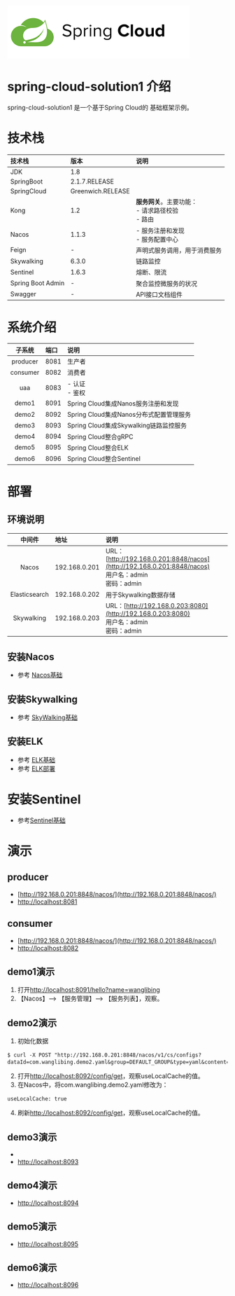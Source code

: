 ![springcloud.png](images/springcloud.png)
# spring-cloud-solution1 介绍
spring-cloud-solution1 是一个基于Spring Cloud的 基础框架示例。

# 技术栈

| 技术栈 | 版本 | 说明 |  
| :---- |:----| :----| 
| JDK | 1.8 |  | 
| SpringBoot | 2.1.7.RELEASE |  | 
| SpringCloud | Greenwich.RELEASE |  | 
| Kong | 1.2 | **服务网关**。主要功能：<br>- 请求路径校验<br>- 路由 | 
| Nacos | 1.1.3 | - 服务注册和发现<br>- 服务配置中心 | 
| Feign | - | 声明式服务调用，用于消费服务 | 
| Skywalking | 6.3.0 | 链路监控 | 
| Sentinel | 1.6.3 | 熔断、限流 | 
| Spring Boot Admin | - | 聚合监控微服务的状况 | 
| Swagger | - | API接口文档组件 |  


# 系统介绍
| 子系统 | 端口 | 说明 | 
| :----: |:----|:----| 
| producer | 8081 | 生产者 | 
| consumer | 8082 | 消费者 | 
| uaa | 8083 | - 认证<br>- 鉴权 | 
| demo1 | 8091 | Spring Cloud集成Nanos服务注册和发现 | 
| demo2 | 8092 | Spring Cloud集成Nanos分布式配置管理服务 | 
| demo3 | 8093 | Spring Cloud集成Skywalking链路监控服务 | 
| demo4 | 8094 | Spring Cloud整合gRPC | 
| demo5 | 8095 | Spring Cloud整合ELK | 
| demo6 | 8096 | Spring Cloud整合Sentinel | 

# 部署

## 环境说明
| 中间件 | 地址 | 说明 | 
| :----: |:----|:----| 
| Nacos | 192.168.0.201 | URL：[http://192.168.0.201:8848/nacos](http://192.168.0.201:8848/nacos)<br>用户名：admin<br>密码：admin | 
| Elasticsearch | 192.168.0.202 | 用于Skywalking数据存储 | 
| Skywalking | 192.168.0.203 | URL：[http://192.168.0.203:8080](http://192.168.0.203:8080)<br>用户名：admin<br>密码：admin | 

## 安装Nacos

<a name="安装Nacos"/>

- 参考 [Nacos基础](https://www.wanglibing.com/2019/08/11/Nacos基础/)

## 安装Skywalking

<a name="安装Skywalking"/>

- 参考 [SkyWalking基础](https://www.wanglibing.com/2018/12/22/SkyWalking基础/)

## 安装ELK

<a name="安装ELK"/>

- 参考 [ELK基础](https://www.wanglibing.com/2018/08/05/ELK基础/)
- 参考 [ELK部署](https://www.wanglibing.com/2019/06/26/ELK部署/)

# 安装Sentinel

<a name="安装Sentinel"/>

- 参考[Sentinel基础](https://www.wanglibing.com/2018/12/24/Sentinel基础/)


# 演示

## producer

- [http://192.168.0.201:8848/nacos/](http://192.168.0.201:8848/nacos/)
- [http://localhost:8081](http://localhost:8081)

## consumer

- [http://192.168.0.201:8848/nacos/](http://192.168.0.201:8848/nacos/)
- [http://localhost:8082](http://localhost:8082)

## demo1演示

1. 打开[http://localhost:8091/hello?name=wanglibing](http://localhost:8091/hello?name=wanglibing) 
2. 【Nacos】--> 【服务管理】--> 【服务列表】，观察。

## demo2演示


1. 初始化数据
```
$ curl -X POST "http://192.168.0.201:8848/nacos/v1/cs/configs?dataId=com.wanglibing.demo2.yaml&group=DEFAULT_GROUP&type=yaml&content=useLocalCache=false"
```
2. 打开[http://localhost:8092/config/get](http://localhost:8092/config/get)，观察useLocalCache的值。
3. 在Nacos中，将com.wanglibing.demo2.yaml修改为：
```
useLocalCache: true
```
4. 刷新[http://localhost:8092/config/get](http://localhost:8092/config/get)，观察useLocalCache的值。


## demo3演示

- []()
- [http://localhost:8093](http://localhost:8093)

## demo4演示

- [http://localhost:8094](http://localhost:8094)

## demo5演示

- [http://localhost:8095](http://localhost:8095)

## demo6演示

- [http://localhost:8096](http://localhost:8096)